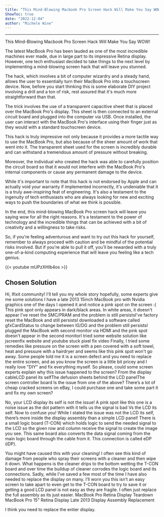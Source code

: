 ```yaml
---
title: "This Mind-Blowing Macbook Pro Screen Hack Will Make You Say WOW!"
ShowToc: true 
date: "2022-12-04"
author: "Michele Wine"
---
```

*****
This Mind-Blowing Macbook Pro Screen Hack Will Make You Say WOW!

The latest MacBook Pro has been lauded as one of the most incredible machines ever made, due in large part to its impressive Retina display. However, one tech enthusiast decided to take things to the next level by implementing a mind-blowing screen hack that will leave you stunned.

The hack, which involves a bit of computer wizardry and a steady hand, allows the user to essentially turn their MacBook Pro into a touchscreen device. Now, before you start thinking this is some elaborate DIY project involving a drill and a ton of risk, rest assured that it's much more straightforward than that.

The trick involves the use of a transparent capacitive sheet that is placed over the MacBook Pro's display. This sheet is then connected to an external circuit board and plugged into the computer via USB. Once installed, the user can interact with the MacBook Pro's interface using their finger just as they would with a standard touchscreen device.

This hack is truly impressive not only because it provides a more tactile way to use the MacBook Pro, but also because of the sheer amount of work that went into it. The transparent sheet used for the screen is incredibly durable and can withstand a tremendous amount of pressure without breaking.

Moreover, the individual who created the hack was able to carefully position the circuit board so that it would not interfere with the MacBook Pro's internal components or cause any permanent damage to the device.

While it's important to note that this hack is not endorsed by Apple and can actually void your warranty if implemented incorrectly, it's undeniable that it is a truly awe-inspiring feat of engineering. It's also a testament to the ingenuity of tech enthusiasts who are always looking for new and exciting ways to push the boundaries of what we think is possible.

In the end, this mind-blowing MacBook Pro screen hack will leave you saying wow for all the right reasons. It's a testament to the power of technology and the incredible things that can be achieved with a bit of creativity and a willingness to take risks.

So, if you're feeling adventurous and want to try out this hack for yourself, remember to always proceed with caution and be mindful of the potential risks involved. But if you're able to pull it off, you'll be rewarded with a truly one-of-a-kind computing experience that will leave you feeling like a tech genius.

{{< youtube mUPzXHIb4os >}} 



## Chosen Solution
 Hi, Ifixit community!
I'll tell you my whole story hopefully, some experts give me some solutions
I have a late 2013 15inch  MacBook pro with Nvidia graphics
one of the days I opened it and notice a pink spot on the screen :(
This pink spot only appears in dark/black areas. In white areas, it doesn't appear
I've reset the SMC/PRAM and the problem is still persistsI've factory reset the MacBook and still persistsI downloaded a software called gfxCardStatus to change between IG/DG and the problem still persistsI plugged the MacBook with second monitor via HDMI and the pink spot doesn't appear in the second monitorI tried some website solution like jscreenfix website and youtube stuck pixel fix video
Finally, I tried some remedies like pressure on the screen with a pen covered with a soft towel, heat and pressure with a hairdryer and seems like this pink spot won't go away.
Some people told me it is a screen defect and you need to replace the entire screen, and as you know the screen is a little bit pricey and I really love "DIY" and fix everything myself.
So please, could some screen experts explain why this issue happened to the screen?
From the display cableLCD panel its selfThe defusion  sheets behind the LCD panelThe screen controller board
Is the issue from one of the above?
There’s a lot of cheap cracked screens on eBay, I could purchase one and take some part  it and fix my own screen?

 No, your LCD display its self is not the issue! A pink spot like this one is a noise issue as the dot pattern with it tells us the signal is bad Vs the LCD its self.
Now to confuse you! While I stated the issue was not the LCD its self, there’s more inside the display assembly than a simple LCD panel! There is a small logic board (T-CON) which holds logic to send the needed signal to the LCD so the given row and column receive the signal to create the image you see. This same board also converts the data signal coming from the main logic board through the cable from it. This connection is called eDP (iDP).

You might have caused this with your cleaning! I often see this kind of damage from people who spray their screens with a cleaner and then wipe it down. What happens is the cleaner drips to the bottom wetting the T-CON board and over time the buildup of cleaner corrodes the logic board and its connections.
Sadly, while I’ve saved a few most of the time I have also needed to replace the display on many. I’ll worn you this isn’t an easy screen to take apart to even get to the T-CON board to try to save it or getting a good LCD panel is not easy as they are fragile. I often just replace the full assembly as its just easier.
MacBook Pro Retina Display Teardown
MacBook Pro 15" Retina Display Late 2013 Display Assembly Replacement

 I think you need to replace the entier display.




